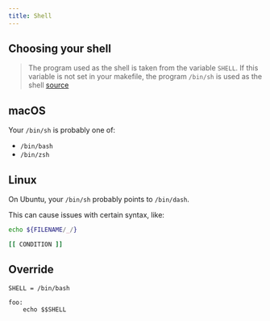 ```yaml
---
title: Shell
---
```



## Choosing your shell

> The program used as the shell is taken from the variable `SHELL`. If this variable is not set in your makefile, the program `/bin/sh` is used as the shell [source](https://www.gnu.org/software/make/manual/html_node/Choosing-the-Shell.html)


## macOS

Your `/bin/sh` is probably one of:

- `/bin/bash`
- `/bin/zsh`


## Linux

On Ubuntu, your `/bin/sh` probably points to `/bin/dash`. 

This can cause issues with certain syntax, like:

```sh
echo ${FILENAME/_/}

[[ CONDITION ]]
```


## Override

```make
SHELL = /bin/bash

foo:
    echo $$SHELL
```
